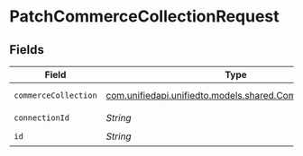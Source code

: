 # PatchCommerceCollectionRequest


## Fields

| Field                                                                                                  | Type                                                                                                   | Required                                                                                               | Description                                                                                            |
| ------------------------------------------------------------------------------------------------------ | ------------------------------------------------------------------------------------------------------ | ------------------------------------------------------------------------------------------------------ | ------------------------------------------------------------------------------------------------------ |
| `commerceCollection`                                                                                   | [com.unifiedapi.unifiedto.models.shared.CommerceCollection](../../models/shared/CommerceCollection.md) | :heavy_minus_sign:                                                                                     | A collection of items/products/services                                                                |
| `connectionId`                                                                                         | *String*                                                                                               | :heavy_check_mark:                                                                                     | ID of the connection                                                                                   |
| `id`                                                                                                   | *String*                                                                                               | :heavy_check_mark:                                                                                     | ID of the Collection                                                                                   |
